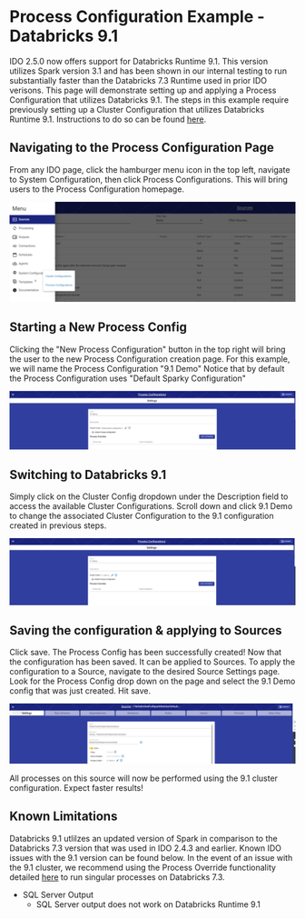 # Process Configuration Example - Databricks 9.1

IDO 2.5.0 now offers support for Databricks Runtime 9.1. This version utilizes Spark version 3.1 and has been shown in our internal testing to run substantially faster than the Databricks 7.3 Runtime used in prior IDO verisons. This page will demonstrate setting up and applying a Process Configuration that utilizes Databricks 9.1. The steps in this example require previously setting up a Cluster Configuration that utilizes Databricks Runtime 9.1. Instructions to do so can be found [here](../cluster-configuration/cluster-configuration-example-databricks-9.1.md).

## Navigating to the Process Configuration Page

From any IDO page, click the hamburger menu icon in the top left, navigate to System Configuration, then click Process Configurations. This will bring users to the Process Configuration homepage.

![Navigating to Cluster Configurations](<../../../../.gitbook/assets/image (385) (1).png>)

## Starting a New Process Config

Clicking the "New Process Configuration" button in the top right will bring the user to the new Process Configuration creation page. For this example, we will name the Process Configuration "9.1 Demo" Notice that by default the Process Configuration uses "Default Sparky Configuration"

![A new Process Configuration using the Default Sparky Configuration](<../../../../.gitbook/assets/image (380) (1) (1).png>)

## Switching to Databricks 9.1

Simply click on the Cluster Config dropdown under the Description field to access the available Cluster Configurations. Scroll down and click 9.1 Demo to change the associated Cluster Configuration to the 9.1 configuration created in previous steps.

![The Process Configuration now uses the 9.1 Demo Cluster Config](<../../../../.gitbook/assets/image (386) (1).png>)

## Saving the configuration & applying to Sources

Click save. The Process Config has been successfully created! Now that the configuration has been saved. It can be applied to Sources. To apply the configuration to a Source, navigate to the desired Source Settings page. Look for the Process Config drop down on the page and select the 9.1 Demo config that was just created. Hit save.

![A source configured to use the 9.1 Demo Process Config](<../../../../.gitbook/assets/image (383) (1).png>)

All processes on this source will now be performed using the 9.1 cluster configuration. Expect faster results!

## Known Limitations

Databricks 9.1 utlilzes an updated version of Spark in comparison to the Databricks 7.3 version that was used in IDO 2.4.3 and earlier. Known IDO issues with the 9.1 version can be found below. In the event of an issue with the 9.1 cluster, we recommend using the Process Override functionality detailed [here](process-override-example-databricks-9.1.md) to run singular processes on Databricks 7.3.

* SQL Server Output
  * SQL Server output does not work on Databricks Runtime 9.1

